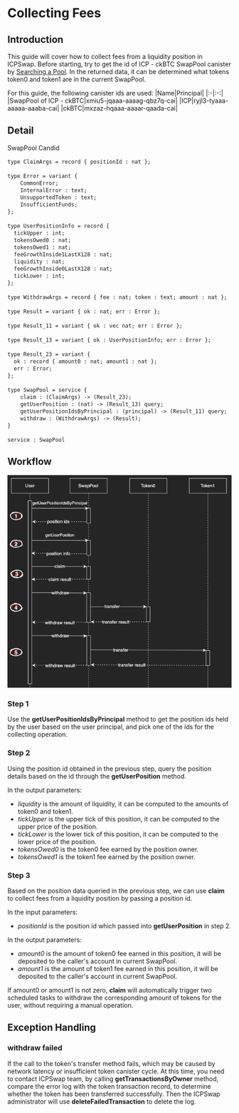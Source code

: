 # Collecting Fees

## Introduction

This guide will cover how to collect fees from a liquidity position in ICPSwap. Before starting, try to get the id of ICP - ckBTC SwapPool canister by [Searching a Pool](../../01.SwapFactory/01.Searching_a_Pool.md). In the returned data, it can be determined what tokens token0 and token1 are in the current SwapPool.

For this guide, the following canister ids are used:
|Name|Principal|
|:-|:-:|
|SwapPool of ICP - ckBTC|xmiu5-jqaaa-aaaag-qbz7q-cai|
|ICP|ryjl3-tyaaa-aaaaa-aaaba-cai|
|ckBTC|mxzaz-hqaaa-aaaar-qaada-cai|

## Detail

SwapPool Candid

```
type ClaimArgs = record { positionId : nat };

type Error = variant {
    CommonError;
    InternalError : text;
    UnsupportedToken : text;
    InsufficientFunds;
};  

type UserPositionInfo = record {
  tickUpper : int;
  tokensOwed0 : nat;
  tokensOwed1 : nat;
  feeGrowthInside1LastX128 : nat;
  liquidity : nat;
  feeGrowthInside0LastX128 : nat;
  tickLower : int;
};

type WithdrawArgs = record { fee : nat; token : text; amount : nat };

type Result = variant { ok : nat; err : Error };

type Result_11 = variant { ok : vec nat; err : Error };

type Result_13 = variant { ok : UserPositionInfo; err : Error };

type Result_23 = variant {
  ok : record { amount0 : nat; amount1 : nat };
  err : Error;
};

type SwapPool = service {
    claim : (ClaimArgs) -> (Result_23);
    getUserPosition : (nat) -> (Result_13) query;
    getUserPositionIdsByPrincipal : (principal) -> (Result_11) query;
    withdraw : (WithdrawArgs) -> (Result);
}

service : SwapPool
```

## Workflow

![Claim](../../_img/claim.png)

### Step 1

Use the **getUserPositionIdsByPrincipal** method to get the position ids held by the user based on the user principal, and pick one of the ids for the collecting operation.

### Step 2

Using the position id obtained in the previous step, query the position details based on the id through the **getUserPosition** method.

In the output parameters:
+ *liquidity* is the amount of liquidity, it can be computed to the amounts of token0 and token1.
+ *tickUpper* is the upper tick of this position, it can be computed to the upper price of the position.
+ *tickLower* is the lower tick of this position, it can be computed to the lower price of the position.
+ *tokensOwed0* is the token0 fee earned by the position owner.
+ *tokensOwed1* is the token1 fee earned by the position owner.

### Step 3

Based on the position data queried in the previous step, we can use **claim** to collect fees from a liquidity position by passing a position id.

In the input parameters:
+ *positionId* is the position id which passed into **getUserPosition** in step 2.

In the output parameters:
+ *amount0* is the amount of token0 fee earned in this position, it will be deposited to the caller's account in current SwapPool.
+ *amount1* is the amount of token1 fee earned in this position, it will be deposited to the caller's account in current SwapPool.

If amount0 or amount1 is not zero, **claim** will automatically trigger two scheduled tasks to withdraw the corresponding amount of tokens for the user, without requiring a manual operation.

## Exception Handling

### withdraw failed

If the call to the token's transfer method fails, which may be caused by network latency or insufficient token canister cycle. At this time, you need to contact ICPSwap team, by calling **getTransactionsByOwner** method, compare the error log with the token transaction record, to determine whether the token has been transferred successfully. Then the ICPSwap administrator will use **deleteFailedTransaction** to delete the log.